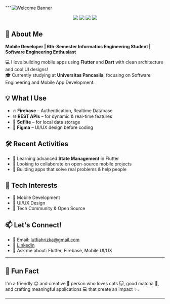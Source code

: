 """![Welcome Banner](https://capsule-render.vercel.app/api?type=waving&color=0:42a5f5,100:0d47a1&height=200&section=header&text=Hi%20there!%20I'm%20Lutfiah%20Rizka%20💙&fontSize=35&fontColor=ffffff&animation=fadeIn)

<p align="center">
  <img src="https://img.shields.io/badge/Flutter-02569B?style=for-the-badge&logo=flutter&logoColor=white"/>
  <img src="https://img.shields.io/badge/Dart-0175C2?style=for-the-badge&logo=dart&logoColor=white"/>
  <img src="https://img.shields.io/badge/Firebase-FFCA28?style=for-the-badge&logo=firebase&logoColor=black"/>
  <img src="https://img.shields.io/badge/Sqflite-003B57?style=for-the-badge&logo=sqlite&logoColor=white"/>
</p>

## 👋 About Me

**Mobile Developer | 6th-Semester Informatics Engineering Student | Software Engineering Enthusiast**

💻 I love building mobile apps using **Flutter** and **Dart** with clean architecture and cool UI designs!  
🎓 Currently studying at **Universitas Pancasila**, focusing on Software Engineering and Mobile App Development.

## 💡 What I Use

- 🔥 **Firebase** – Authentication, Realtime Database
- 🌐 **REST APIs** – for dynamic & real-time features
- 💾 **Sqflite** – for local data storage
- 🎨 **Figma** – UI/UX design before coding

## 🛠️ Recent Activities

- 🌱 Learning advanced **State Management** in Flutter
- 🤝 Looking to collaborate on open-source mobile projects
- 🚀 Building apps that solve real problems & help people

## 🧠 Tech Interests

- 📱 Mobile Development
- 🎨 UI/UX Design
- 💬 Tech Community & Open Source

## 📫 Let's Connect!

- 📧 Email: lutfiahrizka@gmail.com
- 🔗 [LinkedIn](https://www.linkedin.com/in/lutfiahrizka)
- 🧠 Ask me about: Flutter, Firebase, Mobile UI/UX

---

## 🎉 Fun Fact

I'm a friendly 😊 and creative 🎨 person who loves cats 🐱, good matcha 🍵, and crafting meaningful applications 💻 that create an impact ✨.

---


